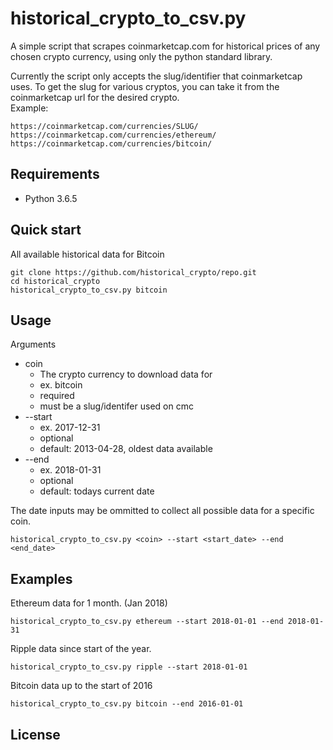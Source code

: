 # historical_crypto_to_csv.py

A simple script that scrapes coinmarketcap.com for historical prices of any chosen crypto currency, using only the python standard library.

Currently the script only accepts the slug/identifier that coinmarketcap uses. To get the slug for various cryptos, you can take it from the coinmarketcap url for the desired crypto.\
Example:
```
https://coinmarketcap.com/currencies/SLUG/
https://coinmarketcap.com/currencies/ethereum/
https://coinmarketcap.com/currencies/bitcoin/
```

## Requirements

- Python 3.6.5

## Quick start

All available historical data for Bitcoin
```
git clone https://github.com/historical_crypto/repo.git
cd historical_crypto
historical_crypto_to_csv.py bitcoin
```

## Usage

Arguments
- coin
  - The crypto currency to download data for
  - ex. bitcoin
  - required
  - must be a slug/identifer used on cmc
- --start
  - ex. 2017-12-31
  - optional
  - default: 2013-04-28, oldest data available
- --end
  - ex. 2018-01-31
  - optional
  - default: todays current date

The date inputs may be ommitted to collect all possible data for a specific coin.
```
historical_crypto_to_csv.py <coin> --start <start_date> --end <end_date>
```

## Examples
Ethereum data for 1 month. (Jan 2018)

```
historical_crypto_to_csv.py ethereum --start 2018-01-01 --end 2018-01-31
```
Ripple data since start of the year.
```
historical_crypto_to_csv.py ripple --start 2018-01-01
```
Bitcoin data up to the start of 2016
```
historical_crypto_to_csv.py bitcoin --end 2016-01-01
```

## License